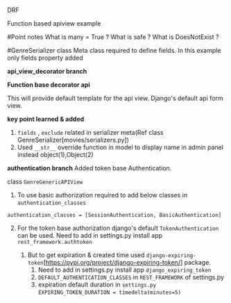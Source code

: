 DRF
   

Function based apiview example

#Point notes
    What is many = True ?
    What is safe ?
    What is DoesNotExist ?

#GenreSerializer class
    Meta class required to define fields.
    In this example only fields property added


**api_view_decorator branch**


**Function base decorator api**

This will provide default template for the api view.
Django's default api form view.

**key point learned & added**
   1. `fields` , `exclude` related in serializer meta(Ref class GenreSerializer[movies/serializers.py])
   2. Used `__str__` override function in model to display name in admin panel instead object(1),Object(2)
   

**authentication branch**
Added token base Authentication.

class `GenreGenericAPIView`
 
 1. To use basic authorization required to add below classes in `authentication_classes`
 
 `authentication_classes = [SessionAuthentication, BasicAuthentication]`
 
 2. For the token base authorization django's default `TokenAuthentication` can be used.
    Need to add in settings.py install app `rest_framework.authtoken`
    
    1.  But to get expiration & created time used `django-expiring-token`[https://pypi.org/project/django-expiring-token/] package.
        1. Need to add in settings.py install app  `django_expiring_token`
        2. `DEFAULT_AUTHENTICATION_CLASSES` in `REST_FRAMEWORK` of settings.py
        3. expiration default duration in `settings.py` `EXPIRING_TOKEN_DURATION = timedelta(minutes=5)` 
   
